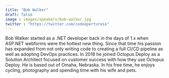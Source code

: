 ```yaml
---
title: "Bob Walker"
draft: false
image : images/speakers/bob-walker.jpg
twitter : "https://twitter.com/codeapertureio"
---
```


Bob Walker started as a .NET developer back in the days of 1.x when ASP.NET webforms were the hottest new thing. Since that time his passion has expanded from not only writing code to creating a full CI/CD pipeline as well as adopting DevOps practices. In 2018 he joined Octopus Deploy as a Solution Architect focused on customer success with how they use Octopus Deploy. He is based out of Omaha, Nebraska. In his free time, he enjoys cycling, photography and spending time with his wife and pets.

